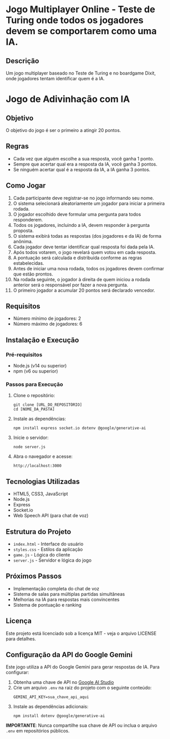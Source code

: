 # Jogo Multiplayer Online - Teste de Turing onde todos os jogadores devem se comportarem como uma IA.

## Descrição
Um jogo multiplayer baseado no Teste de Turing e no boardgame Dixit, onde jogadores tentam identificar quem é a IA.

# Jogo de Adivinhação com IA

## Objetivo
O objetivo do jogo é ser o primeiro a atingir 20 pontos.

## Regras
- Cada vez que alguém escolhe a sua resposta, você ganha 1 ponto.
- Sempre que acertar qual era a resposta da IA, você ganha 3 pontos.
- Se ninguém acertar qual é a resposta da IA, a IA ganha 3 pontos.

## Como Jogar
1. Cada participante deve registrar-se no jogo informando seu nome.
2. O sistema selecionará aleatoriamente um jogador para iniciar a primeira rodada.
3. O jogador escolhido deve formular uma pergunta para todos responderem.
4. Todos os jogadores, incluindo a IA, devem responder à pergunta proposta.
5. O sistema exibirá todas as respostas (dos jogadores e da IA) de forma anônima.
6. Cada jogador deve tentar identificar qual resposta foi dada pela IA.
7. Após todos votarem, o jogo revelará quem votou em cada resposta.
8. A pontuação será calculada e distribuída conforme as regras estabelecidas.
9. Antes de iniciar uma nova rodada, todos os jogadores devem confirmar que estão prontos.
10. Na rodada seguinte, o jogador à direita de quem iniciou a rodada anterior será o responsável por fazer a nova pergunta.
11. O primeiro jogador a acumular 20 pontos será declarado vencedor.

## Requisitos
- Número mínimo de jogadores: 2
- Número máximo de jogadores: 6

## Instalação e Execução

### Pré-requisitos
- Node.js (v14 ou superior)
- npm (v6 ou superior)

### Passos para Execução

1. Clone o repositório:
   ```
   git clone [URL_DO_REPOSITÓRIO]
   cd [NOME_DA_PASTA]
   ```

2. Instale as dependências:
   ```
   npm install express socket.io dotenv @google/generative-ai
   ```

3. Inicie o servidor:
   ```
   node server.js
   ```

4. Abra o navegador e acesse:
   ```
   http://localhost:3000
   ```

## Tecnologias Utilizadas

- HTML5, CSS3, JavaScript
- Node.js
- Express
- Socket.io
- Web Speech API (para chat de voz)

## Estrutura do Projeto

- `index.html` - Interface do usuário
- `styles.css` - Estilos da aplicação
- `game.js` - Lógica do cliente
- `server.js` - Servidor e lógica do jogo

## Próximos Passos

- Implementação completa do chat de voz
- Sistema de salas para múltiplas partidas simultâneas
- Melhorias na IA para respostas mais convincentes
- Sistema de pontuação e ranking

## Licença

Este projeto está licenciado sob a licença MIT - veja o arquivo LICENSE para detalhes.

## Configuração da API do Google Gemini

Este jogo utiliza a API do Google Gemini para gerar respostas de IA. Para configurar:

1. Obtenha uma chave de API no [Google AI Studio](https://makersuite.google.com/)
2. Crie um arquivo `.env` na raiz do projeto com o seguinte conteúdo:
   ```
   GEMINI_API_KEY=sua_chave_api_aqui
   ```
3. Instale as dependências adicionais:
   ```
   npm install dotenv @google/generative-ai
   ```

**IMPORTANTE**: Nunca compartilhe sua chave de API ou inclua o arquivo `.env` em repositórios públicos. 